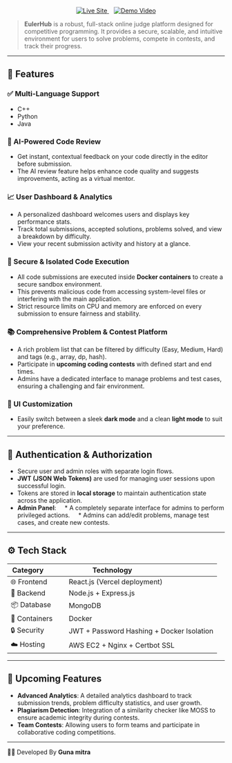 

<p align="center">
  <a href="https://www.codevm.online">
    <img src="https://img.shields.io/badge/Live_Site-www.codevm.online-blue?style=for-the-badge&logo=vercel" alt="Live Site">
  </a>
  &nbsp;&nbsp;
  <a href="https://drive.google.com/drive/folders/1MERZ9veRAZ32EwlGROG-sm-31WQXkBix?usp=sharing">
    <img src="https://img.shields.io/badge/Watch_Demo_Video-FF0000?style=for-the-badge&logo=youtube" alt="Demo Video">
  </a>
</p>

> **EulerHub** is a robust, full-stack online judge platform designed for competitive programming. It provides a secure, scalable, and intuitive environment for users to solve problems, compete in contests, and track their progress.

---

## 🚀 Features

### ✅ Multi-Language Support
* C++
* Python
* Java

### 🤖 AI-Powered Code Review
* Get instant, contextual feedback on your code directly in the editor before submission.
* The AI review feature helps enhance code quality and suggests improvements, acting as a virtual mentor.

### 📈 User Dashboard & Analytics
* A personalized dashboard welcomes users and displays key performance stats.
* Track total submissions, accepted solutions, problems solved, and view a breakdown by difficulty.
* View your recent submission activity and history at a glance.

### 🔐 Secure & Isolated Code Execution
* All code submissions are executed inside **Docker containers** to create a secure sandbox environment.
* This prevents malicious code from accessing system-level files or interfering with the main application.
* Strict resource limits on CPU and memory are enforced on every submission to ensure fairness and stability.

### 📚 Comprehensive Problem & Contest Platform
* A rich problem list that can be filtered by difficulty (Easy, Medium, Hard) and tags (e.g., array, dp, hash).
* Participate in **upcoming coding contests** with defined start and end times.
* Admins have a dedicated interface to manage problems and test cases, ensuring a challenging and fair environment.

### 🎨 UI Customization
* Easily switch between a sleek **dark mode** and a clean **light mode** to suit your preference.

---

## 🔐 Authentication & Authorization

* Secure user and admin roles with separate login flows.
* **JWT (JSON Web Tokens)** are used for managing user sessions upon successful login.
* Tokens are stored in **local storage** to maintain authentication state across the application.
* **Admin Panel**:
    * A completely separate interface for admins to perform privileged actions.
    * Admins can add/edit problems, manage test cases, and create new contests.

---

## ⚙️ Tech Stack

| Category         | Technology                               |
|------------------|------------------------------------------|
| 🌐 Frontend      | React.js (Vercel deployment)             |
| 🧠 Backend       | Node.js + Express.js                     |
| 📦 Database      | MongoDB                                  |
| 🐳 Containers      | Docker                                   |
| 🔒 Security      | JWT + Password Hashing + Docker Isolation |
| ☁️ Hosting        | AWS EC2 + Nginx + Certbot SSL            |

---

## 📝 Upcoming Features

* **Advanced Analytics**: A detailed analytics dashboard to track submission trends, problem difficulty statistics, and user growth.
* **Plagiarism Detection**: Integration of a similarity checker like MOSS to ensure academic integrity during contests.
* **Team Contests**: Allowing users to form teams and participate in collaborative coding competitions.

---
👨‍💻 Developed By
**Guna mitra**
